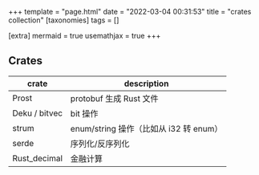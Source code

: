 +++
template = "page.html"
date = "2022-03-04 00:31:53"
title = "crates collection"
[taxonomies]
tags = []

[extra]
mermaid = true
usemathjax = true
+++
<!--
mermaid example:
<div class="mermaid">
    mermaid program
</div>
-->

## Crates

|crate| description|
|----|----|
|Prost| protobuf 生成 Rust 文件 |
|Deku / bitvec| bit 操作 |
|strum| enum/string 操作（比如从 i32 转 enum） |
|serde| 序列化/反序列化 |
|Rust_decimal| 金融计算 |



